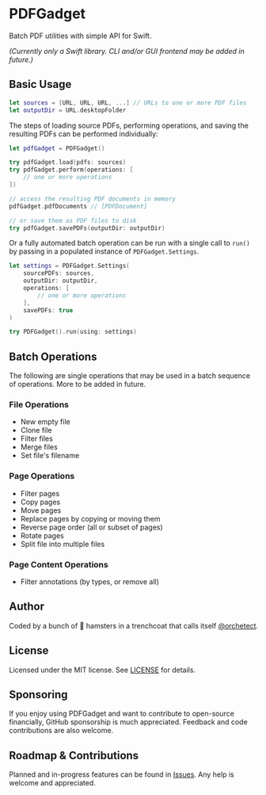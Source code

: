 # PDFGadget

Batch PDF utilities with simple API for Swift.

*(Currently only a Swift library. CLI and/or GUI frontend may be added in future.)*

## Basic Usage

```swift
let sources = [URL, URL, URL, ...] // URLs to one or more PDF files
let outputDir = URL.desktopFolder
```

The steps of loading source PDFs, performing operations, and saving the resulting PDFs can be performed individually:

```swift
let pdfGadget = PDFGadget()

try pdfGadget.load(pdfs: sources)
try pdfGadget.perform(operations: [
    // one or more operations
])

// access the resulting PDF documents in memory
pdfGadget.pdfDocuments // [PDFDocument]

// or save them as PDF files to disk
try pdfGadget.savePDFs(outputDir: outputDir)
```
Or a fully automated batch operation can be run with a single call to `run()` by passing in a populated instance of `PDFGadget.Settings`.

```swift
let settings = PDFGadget.Settings(
    sourcePDFs: sources,
    outputDir: outputDir,
    operations: [
        // one or more operations
    ],
    savePDFs: true
)

try PDFGadget().run(using: settings)
```

## Batch Operations

The following are single operations that may be used in a batch sequence of operations. More to be added in future.

### File Operations

- New empty file
- Clone file
- Filter files
- Merge files
- Set file's filename

### Page Operations

- Filter pages
- Copy pages
- Move pages
- Replace pages by copying or moving them
- Reverse page order (all or subset of pages)
- Rotate pages
- Split file into multiple files

### Page Content Operations

- Filter annotations (by types, or remove all)

## Author

Coded by a bunch of 🐹 hamsters in a trenchcoat that calls itself [@orchetect](https://github.com/orchetect).

## License

Licensed under the MIT license. See [LICENSE](/LICENSE) for details.

## Sponsoring

If you enjoy using PDFGadget and want to contribute to open-source financially, GitHub sponsorship is much appreciated. Feedback and code contributions are also welcome.

## Roadmap & Contributions

Planned and in-progress features can be found in [Issues](https://github.com/orchetect/PDFGadget/issues). Any help is welcome and appreciated.
